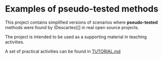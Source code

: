 # Examples of pseudo-tested methods

This project contains simplified versions of scenarios where **pseudo-tested** methods were found by (Descartes)[] in real open source projects.

The project is intended to be used as a supporting material in teaching activities.

A set of practical activities can be found in [TUTORIAL.md](./TUTORIAL.md)